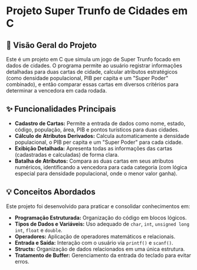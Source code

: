 # Projeto Super Trunfo de Cidades em C

## 📝 Visão Geral do Projeto

Este é um projeto em C que simula um jogo de Super Trunfo focado em dados de cidades. O programa permite ao usuário registrar informações detalhadas para duas cartas de cidade, calcular atributos estratégicos (como densidade populacional, PIB per capita e um "Super Poder" combinado), e então comparar essas cartas em diversos critérios para determinar a vencedora em cada rodada.

## ✨ Funcionalidades Principais

* **Cadastro de Cartas:** Permite a entrada de dados como nome, estado, código, população, área, PIB e pontos turísticos para duas cidades.
* **Cálculo de Atributos Derivados:** Calcula automaticamente a densidade populacional, o PIB per capita e um "Super Poder" para cada cidade.
* **Exibição Detalhada:** Apresenta todas as informações das cartas (cadastradas e calculadas) de forma clara.
* **Batalha de Atributos:** Compara as duas cartas em seus atributos numéricos, identificando a vencedora para cada categoria (com lógica especial para densidade populacional, onde o menor valor ganha).

## 💡 Conceitos Abordados

Este projeto foi desenvolvido para praticar e consolidar conhecimentos em:

* **Programação Estruturada:** Organização do código em blocos lógicos.
* **Tipos de Dados e Variáveis:** Uso adequado de `char`, `int`, `unsigned long int`, `float` e `double`.
* **Operadores:** Aplicação de operadores matemáticos e relacionais.
* **Entrada e Saída:** Interação com o usuário via `printf()` e `scanf()`.
* **Structs:** Organização de dados relacionados em uma única estrutura.
* **Tratamento de Buffer:** Gerenciamento da entrada do teclado para evitar erros.
